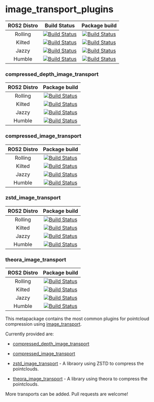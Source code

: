 # image_transport_plugins

ROS2 Distro | Build Status | Package build |
:---------: | :----: | :----------: |
Rolling |  [![Build Status](https://build.ros2.org/buildStatus/icon?job=Rdev__image_transport_plugins__ubuntu_noble_amd64)](https://build.ros2.org/job/Rdev__image_transport_plugins__ubuntu_noble_amd64/) |  [![Build Status](https://build.ros2.org/buildStatus/icon?job=Rbin_uN64__image_transport_plugins__ubuntu_noble_amd64__binary)](https://build.ros2.org/job/Rbin_uN64__image_transport_plugins__ubuntu_noble_amd64__binary/) |
Kilted |  [![Build Status](https://build.ros2.org/buildStatus/icon?job=Kdev__image_transport_plugins__ubuntu_noble_amd64)](https://build.ros2.org/job/Kdev__image_transport_plugins__ubuntu_noble_amd64/) |  [![Build Status](https://build.ros2.org/buildStatus/icon?job=Kbin_uN64__image_transport_plugins__ubuntu_noble_amd64__binary)](https://build.ros2.org/job/Kbin_uN64__image_transport_plugins__ubuntu_noble_amd64__binary/) |
Jazzy |  [![Build Status](https://build.ros2.org/buildStatus/icon?job=Jdev__image_transport_plugins__ubuntu_noble_amd64)](https://build.ros2.org/job/Jdev__image_transport_plugins__ubuntu_noble_amd64/) |  [![Build Status](https://build.ros2.org/buildStatus/icon?job=Jbin_uN64__image_transport_plugins__ubuntu_noble_amd64__binary)](https://build.ros2.org/job/Jbin_uN64__image_transport_plugins__ubuntu_noble_amd64__binary/) |
Humble |  [![Build Status](https://build.ros2.org/buildStatus/icon?job=Hdev__image_transport_plugins__ubuntu_jammy_amd64)](https://build.ros2.org/job/Hdev__image_transport_plugins__ubuntu_jammy_amd64/) |  [![Build Status](https://build.ros2.org/buildStatus/icon?job=Hbin_uJ64__image_transport_plugins__ubuntu_jammy_amd64__binary)](https://build.ros2.org/job/Hbin_uJ64__image_transport_plugins__ubuntu_jammy_amd64__binary/) |

### compressed_depth_image_transport

ROS2 Distro | Package build |
:---------: | :----------: |
Rolling | [![Build Status](https://build.ros2.org/buildStatus/icon?job=Rbin_uN64__compressed_depth_image_transport__ubuntu_noble_amd64__binary)](https://build.ros2.org/job/Rbin_uN64__compressed_depth_image_transport__ubuntu_noble_amd64__binary/) |
Kilted | [![Build Status](https://build.ros2.org/buildStatus/icon?job=Kbin_uN64__compressed_depth_image_transport__ubuntu_noble_amd64__binary)](https://build.ros2.org/job/Kbin_uN64__compressed_depth_image_transport__ubuntu_noble_amd64__binary/) |
Jazzy | [![Build Status](https://build.ros2.org/buildStatus/icon?job=Jbin_uN64__compressed_depth_image_transport__ubuntu_noble_amd64__binary)](https://build.ros2.org/job/Jbin_uN64__compressed_depth_image_transport__ubuntu_noble_amd64__binary/) |
Humble | [![Build Status](https://build.ros2.org/buildStatus/icon?job=Hbin_uJ64__compressed_depth_image_transport__ubuntu_jammy_amd64__binary)](https://build.ros2.org/job/Hbin_uJ64__compressed_depth_image_transport__ubuntu_jammy_amd64__binary/) |

### compressed_image_transport

ROS2 Distro | Package build |
:---------: | :----------: |
Rolling | [![Build Status](https://build.ros2.org/buildStatus/icon?job=Rbin_uN64__compressed_image_transport__ubuntu_noble_amd64__binary)](https://build.ros2.org/job/Rbin_uN64__compressed_image_transport__ubuntu_noble_amd64__binary/) |
Kilted | [![Build Status](https://build.ros2.org/buildStatus/icon?job=Kbin_uN64__compressed_image_transport__ubuntu_noble_amd64__binary)](https://build.ros2.org/job/Kbin_uN64__compressed_image_transport__ubuntu_noble_amd64__binary/) |
Jazzy | [![Build Status](https://build.ros2.org/buildStatus/icon?job=Jbin_uN64__compressed_image_transport__ubuntu_noble_amd64__binary)](https://build.ros2.org/job/Jbin_uN64__compressed_image_transport__ubuntu_noble_amd64__binary/) |
Humble | [![Build Status](https://build.ros2.org/buildStatus/icon?job=Hbin_uJ64__compressed_image_transport__ubuntu_jammy_amd64__binary)](https://build.ros2.org/job/Hbin_uJ64__compressed_image_transport__ubuntu_jammy_amd64__binary/) |

### zstd_image_transport

ROS2 Distro | Package build |
:---------: | :----------: |
Rolling | [![Build Status](https://build.ros2.org/buildStatus/icon?job=Rbin_uN64__zstd_image_transport__ubuntu_noble_amd64__binary)](https://build.ros2.org/job/Rbin_uN64__zstd_image_transport__ubuntu_noble_amd64__binary/) |
Kilted | [![Build Status](https://build.ros2.org/buildStatus/icon?job=Kbin_uN64__zstd_image_transport__ubuntu_noble_amd64__binary)](https://build.ros2.org/job/Kbin_uN64__zstd_image_transport__ubuntu_noble_amd64__binary/) |
Jazzy | [![Build Status](https://build.ros2.org/buildStatus/icon?job=Jbin_uN64__zstd_image_transport__ubuntu_noble_amd64__binary)](https://build.ros2.org/job/Jbin_uN64__zstd_image_transport__ubuntu_noble_amd64__binary/) |
Humble | [![Build Status](https://build.ros2.org/buildStatus/icon?job=Hbin_uJ64__zstd_image_transport__ubuntu_jammy_amd64__binary)](https://build.ros2.org/job/Hbin_uJ64__zstd_image_transport__ubuntu_jammy_amd64__binary/) |

### theora_image_transport

ROS2 Distro | Package build |
:---------: | :----------: |
Rolling | [![Build Status](https://build.ros2.org/buildStatus/icon?job=Rbin_uN64__theora_image_transport__ubuntu_noble_amd64__binary)](https://build.ros2.org/job/Rbin_uN64__theora_image_transport__ubuntu_noble_amd64__binary/) |
Kilted | [![Build Status](https://build.ros2.org/buildStatus/icon?job=Kbin_uN64__theora_image_transport__ubuntu_noble_amd64__binary)](https://build.ros2.org/job/Kbin_uN64__theora_image_transport__ubuntu_noble_amd64__binary/) |
Jazzy | [![Build Status](https://build.ros2.org/buildStatus/icon?job=Jbin_uN64__theora_image_transport__ubuntu_noble_amd64__binary)](https://build.ros2.org/job/Jbin_uN64__theora_image_transport__ubuntu_noble_amd64__binary/) |
Humble | [![Build Status](https://build.ros2.org/buildStatus/icon?job=Hbin_uJ64__theora_image_transport__ubuntu_jammy_amd64__binary)](https://build.ros2.org/job/Hbin_uJ64__theora_image_transport__ubuntu_jammy_amd64__binary/) |


This metapackage contains the most common plugins for pointcloud compression using [image_transport](https://docs.ros.org/en/rolling/p/image_transport/).

Currently provided are:

- [compressed_depth_image_transport](https://github.com/ros-perception/image_transport_plugins/tree/rolling/compressed_depth_image_transport)

- [compressed_image_transport](https://github.com/ros-perception/image_transport_plugins/tree/rolling/compressed_image_transport)

- [zstd_image_transport](https://github.com/ros-perception/image_transport_plugins/tree/rolling/zstd_image_transport) - A libraory using ZSTD to compress the pointclouds.

- [theora_image_transport](https://github.com/ros-perception/image_transport_plugins/tree/master/theora_image_transport) - A library using theora to compress the pointclouds.

More transports can be added. Pull requests are welcome!
